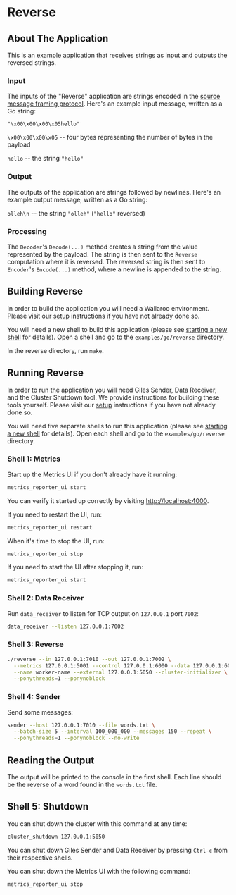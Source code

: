 # Reverse

## About The Application

This is an example application that receives strings as input and outputs the reversed strings.

### Input

The inputs of the "Reverse" application are strings encoded in the [source message framing protocol](/book/core-concepts/decoders-and-encoders.md#framed-message-protocols#source-message-framing-protocol). Here's an example input message, written as a Go string:

```
"\x00\x00\x00\x05hello"
```

`\x00\x00\x00\x05` -- four bytes representing the number of bytes in the payload

`hello` -- the string `"hello"`

### Output

The outputs of the application are strings followed by newlines. Here's an example output message, written as a Go string:

`olleh\n` -- the string `"olleh"` (`"hello"` reversed)

### Processing

The `Decoder`'s `Decode(...)` method creates a string from the value represented by the payload. The string is then sent to the `Reverse` computation where it is reversed. The reversed string is then sent to `Encoder`'s `Encode(...)` method, where a newline is appended to the string.

## Building Reverse

In order to build the application you will need a Wallaroo environment. Please visit our [setup](https://docs.wallaroolabs.com/book/go/getting-started/choosing-an-installation-option.html) instructions if you have not already done so.

You will need a new shell to build this application (please see [starting a new shell](https://docs.wallaroolabs.com/book/getting-started/starting-a-new-shell.html) for details). Open a shell and go to the `examples/go/reverse` directory.

In the reverse directory, run `make`.

## Running Reverse

In order to run the application you will need Giles Sender, Data Receiver, and the Cluster Shutdown tool. We provide instructions for building these tools yourself. Please visit our [setup](https://docs.wallaroolabs.com/book/go/getting-started/choosing-an-installation-option.html) instructions if you have not already done so.

You will need five separate shells to run this application (please see [starting a new shell](https://docs.wallaroolabs.com/book/getting-started/starting-a-new-shell.html) for details). Open each shell and go to the `examples/go/reverse` directory.

### Shell 1: Metrics

Start up the Metrics UI if you don't already have it running:

```bash
metrics_reporter_ui start
```

You can verify it started up correctly by visiting [http://localhost:4000](http://localhost:4000).

If you need to restart the UI, run:

```bash
metrics_reporter_ui restart
```

When it's time to stop the UI, run:

```bash
metrics_reporter_ui stop
```

If you need to start the UI after stopping it, run:

```bash
metrics_reporter_ui start
```

### Shell 2: Data Receiver

Run `data_receiver` to listen for TCP output on `127.0.0.1` port `7002`:

```bash
data_receiver --listen 127.0.0.1:7002
```

### Shell 3: Reverse

```bash
./reverse --in 127.0.0.1:7010 --out 127.0.0.1:7002 \
  --metrics 127.0.0.1:5001 --control 127.0.0.1:6000 --data 127.0.0.1:6001 \
  --name worker-name --external 127.0.0.1:5050 --cluster-initializer \
  --ponythreads=1 --ponynoblock
```

### Shell 4: Sender

Send some messages:

```bash
sender --host 127.0.0.1:7010 --file words.txt \
  --batch-size 5 --interval 100_000_000 --messages 150 --repeat \
  --ponythreads=1 --ponynoblock --no-write
```

## Reading the Output

The output will be printed to the console in the first shell. Each line should be the reverse of a word found in the `words.txt` file.

## Shell 5: Shutdown

You can shut down the cluster with this command at any time:

```bash
cluster_shutdown 127.0.0.1:5050
```

You can shut down Giles Sender and Data Receiver by pressing `Ctrl-c` from their respective shells.

You can shut down the Metrics UI with the following command:

```bash
metrics_reporter_ui stop
```
